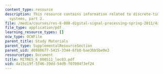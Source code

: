 ```yaml
---
content_type: resource
description: This resource contains information related to discrete-time signals and
  systems, part 2.
file: /media/courses/res-6-008-digital-signal-processing-spring-2011/4a15c19f5f4639dd54d9f07094f3ef24_MITRES_6_008S11_lec03.pdf
file_type: application/pdf
learning_resource_types: []
ocw_type: OCWFile
parent_title: Study Materials
parent_type: SupplementalResourceSection
parent_uid: d0980677-5415-3344-6fb0-bae3bb5be0e3
resourcetype: Document
title: MITRES_6_008S11_lec03.pdf
uid: 4a15c19f-5f46-39dd-54d9-f07094f3ef24
---
```

